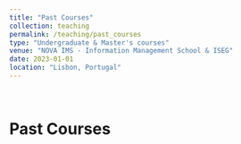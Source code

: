 ```yaml
---
title: "Past Courses"
collection: teaching
permalink: /teaching/past_courses
type: "Undergraduate & Master's courses"
venue: "NOVA IMS - Information Management School & ISEG"
date: 2023-01-01
location: "Lisbon, Portugal"
---
```


<br>

Past Courses
======
